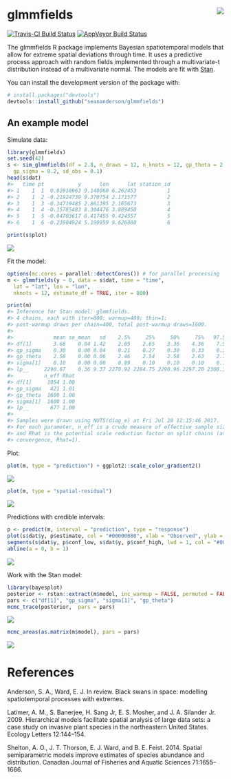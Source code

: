 <!-- README.md is generated from README.Rmd. Please edit that file -->
glmmfields <img src="inst/logo.png" align="right" />
====================================================

[![Travis-CI Build Status](https://travis-ci.org/seananderson/glmmfields.svg?branch=master)](https://travis-ci.org/seananderson/glmmfields) [![AppVeyor Build Status](https://ci.appveyor.com/api/projects/status/github/seananderson/glmmfields?branch=master&svg=true)](https://ci.appveyor.com/project/seananderson/glmmfields) <!-- [![codecov](https://codecov.io/github/seananderson/glmmfields/branch/master/graphs/badge.svg)](https://codecov.io/github/seananderson/glmmfields) -->

The glmmfields R package implements Bayesian spatiotemporal models that allow for extreme spatial deviations through time. It uses a predictive process approach with random fields implemented through a multivariate-t distribution instead of a multivariate normal. The models are fit with [Stan](http://mc-stan.org/).

You can install the development version of the package with:

``` r
# install.packages("devtools")
devtools::install_github("seananderson/glmmfields")
```

An example model
----------------

Simulate data:

``` r
library(glmmfields)
set.seed(42)
s <- sim_glmmfields(df = 2.8, n_draws = 12, n_knots = 12, gp_theta = 2.5, 
  gp_sigma = 0.2, sd_obs = 0.1)
head(s$dat)
#>   time pt           y      lon      lat station_id
#> 1    1  1  0.02818963 9.148060 6.262453          1
#> 2    1  2 -0.21924739 9.370754 2.171577          2
#> 3    1  3 -0.34719485 2.861395 2.165673          3
#> 4    1  4 -0.15785483 8.304476 3.889450          4
#> 5    1  5 -0.04703617 6.417455 9.424557          5
#> 6    1  6 -0.23904924 5.190959 9.626080          6
```

``` r
print(s$plot)
```

![](README-figs/plot-sim-1.png)

Fit the model:

``` r
options(mc.cores = parallel::detectCores()) # for parallel processing
m <- glmmfields(y ~ 0, data = s$dat, time = "time",
  lat = "lat", lon = "lon",
  nknots = 12, estimate_df = TRUE, iter = 800)
```

``` r
print(m)
#> Inference for Stan model: glmmfields.
#> 4 chains, each with iter=800; warmup=400; thin=1; 
#> post-warmup draws per chain=400, total post-warmup draws=1600.
#> 
#>             mean se_mean   sd    2.5%     25%     50%     75%   97.5%
#> df[1]       3.68    0.04 1.42    2.05    2.65    3.36    4.36    7.51
#> gp_sigma    0.30    0.00 0.04    0.21    0.27    0.30    0.33    0.38
#> gp_theta    2.58    0.00 0.06    2.46    2.54    2.58    2.63    2.71
#> sigma[1]    0.10    0.00 0.00    0.09    0.10    0.10    0.10    0.10
#> lp__     2290.67    0.36 9.37 2270.92 2284.75 2290.96 2297.20 2308.32
#>          n_eff Rhat
#> df[1]     1054 1.00
#> gp_sigma   421 1.01
#> gp_theta  1600 1.00
#> sigma[1]  1600 1.00
#> lp__       677 1.00
#> 
#> Samples were drawn using NUTS(diag_e) at Fri Jul 28 12:15:46 2017.
#> For each parameter, n_eff is a crude measure of effective sample size,
#> and Rhat is the potential scale reduction factor on split chains (at 
#> convergence, Rhat=1).
```

Plot:

``` r
plot(m, type = "prediction") + ggplot2::scale_color_gradient2()
```

![](README-figs/plot-predictions-1.png)

``` r
plot(m, type = "spatial-residual")
```

![](README-figs/plot-predictions-2.png)

Predictions with credible intervals:

``` r
p <- predict(m, interval = "prediction", type = "response")
plot(s$dat$y, p$estimate, col = "#00000080", xlab = "Observed", ylab = "Predicted")
segments(s$dat$y, p$conf_low, s$dat$y, p$conf_high, lwd = 1, col = "#00000030")
abline(a = 0, b = 1)
```

![](README-figs/prediction-cis-1.png)

Work with the Stan model:

``` r
library(bayesplot)
posterior <- rstan::extract(m$model, inc_warmup = FALSE, permuted = FALSE)
pars <- c("df[1]", "gp_sigma", "sigma[1]", "gp_theta")
mcmc_trace(posterior,  pars = pars)
```

![](README-figs/plot-1.png)

``` r
mcmc_areas(as.matrix(m$model), pars = pars)
```

![](README-figs/plot-2.png)

References
==========

Anderson, S. A., Ward, E. J. In review. Black swans in space: modelling spatiotemporal processes with extremes.

Latimer, A. M., S. Banerjee, H. Sang Jr, E. S. Mosher, and J. A. Silander Jr. 2009. Hierarchical models facilitate spatial analysis of large data sets: a case study on invasive plant species in the northeastern United States. Ecology Letters 12:144–154.

Shelton, A. O., J. T. Thorson, E. J. Ward, and B. E. Feist. 2014. Spatial semiparametric models improve estimates of species abundance and distribution. Canadian Journal of Fisheries and Aquatic Sciences 71:1655–1666.
